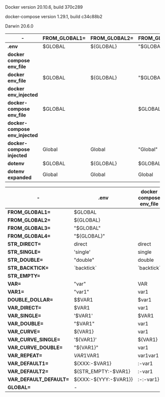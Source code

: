 Docker version 20.10.6, build 370c289

docker-compose version 1.29.1, build c34c88b2

Darwin 20.6.0

| - | **FROM_GLOBAL1=** | **FROM_GLOBAL2=** | **FROM_GLOBAL3=** | **FROM_GLOBAL4=** | **STR_DIRECT=** | **STR_SINGLE=** | **STR_DOUBLE=** | **STR_BACKTICK=** | **STR_EMPTY=** | **VAR=** | **VAR1=** | **DOUBLE_DOLLAR=** | **VAR_DIRECT=** | **VAR_SINGLE=** | **VAR_DOUBLE=** | **VAR_CURVE=** | **VAR_CURVE_SINGLE=** | **VAR_CURVE_DOUBLE=** | **VAR_REPEAT=** | **VAR_DEFAULT1=** | **VAR_DEFAULT2=** | **VAR_DEFAULT_DEFAULT=** | **GLOBAL=** |
| - | - | - | - | - | - | - | - | - | - | - | - | - | - | - | - | - | - | - | - | - | - | - | - |
| **.env** | $GLOBAL | ${GLOBAL} | "$GLOBAL" | "${GLOBAL}" | direct | 'single' | "double" | \`backtick\` |  | "var" | "var1" | $$VAR1 | $VAR1 | '$VAR1' | "$VAR1" | ${VAR1} | '${VAR1}' | "${VAR1}" | $VAR1$VAR1 | ${XXX:-$VAR1} | ${STR_EMPTY:-$VAR1} | ${XXX:-${YYY:-$VAR1}} | - |
| **docker compose env_file** |  |  |  |  | direct | single | double | \`backtick\` |  | VAR | var1 | $var1 | var1 | $VAR1 | var1 | var1 | ${VAR1} | var1 | var1var1 | :-var1 | :-var1 | :-:-var1} |  |
| **docker env_file** | $GLOBAL | ${GLOBAL} | "$GLOBAL" | "${GLOBAL}" | direct | 'single' | "double" | \`backtick\` |  | VAR | "var1" | $$VAR1 | $VAR1 | '$VAR1' | "$VAR1" | ${VAR1} | '${VAR1}' | "${VAR1}" | $VAR1$VAR1 | ${XXX:-$VAR1} | ${STR_EMPTY:-$VAR1} | ${XXX:-${YYY:-$VAR1}} | Global |
| **docker env_injected** |  |  |  |  | direct | single | double | \`backtick\` |  | VAR | var1 | VAR1 | var1 | $VAR1 | var1 | var1 | ${VAR1} | var1 | var1var1 | var1 | var1 | var1 | global |
| **docker-compose env_file** | $GLOBAL |  | $GLOBAL |  | direct | single | double | \`backtick\` |  | VAR | var1 | $$VAR1 | $VAR1 | $VAR1 | $VAR1 | var1 | var1 | var1 | $VAR1$VAR1 | $VAR1 |  | ${YYY:-$VAR1} |  |
| **docker-compose env_injected** |  |  |  |  | direct | single | double | \`backtick\` |  | VAR | var1 | VAR1 | var1 | $VAR1 | var1 | var1 | ${VAR1} | var1 | var1var1 | var1 | var1 | var1 |  |
| **docker-compose injected** | Global | Global | "Global" | "Global" | direct | 'single' | "double" | \`backtick\` |  | VAR | "var1" | $VAR1 |  | '' | "" |  | '' | "" |  | $VAR1 | $VAR1 | ${YYY:-$VAR1} |  |
| **dotenv** | $GLOBAL | ${GLOBAL} | $GLOBAL | ${GLOBAL} | direct | single | double | \`backtick\` |  | var | var1 | $$VAR1 | $VAR1 | $VAR1 | $VAR1 | ${VAR1} | ${VAR1} | ${VAR1} | $VAR1$VAR1 | ${XXX:-$VAR1} | ${STR_EMPTY:-$VAR1} | ${XXX:-${YYY:-$VAR1}} | Global |
| **dotenv expanded** | Global | Global | Global | Global | direct | single | double | \`backtick\` |  | var | var1 | $var1 | var1 | var1 | var1 | var1 | var1 | var1 | var1var1 | :-var1 | :-var1 | :-:-var1} | Global |

| - | **.env** | **docker compose env_file** | **docker env_file** | **docker env_injected** | **docker-compose env_file** | **docker-compose env_injected** | **docker-compose injected** | **dotenv** | **dotenv expanded** |
| - | - | - | - | - | - | - | - | - | - |
| **FROM_GLOBAL1=** | $GLOBAL |  | $GLOBAL |  | $GLOBAL |  | Global | $GLOBAL | Global |
| **FROM_GLOBAL2=** | ${GLOBAL} |  | ${GLOBAL} |  |  |  | Global | ${GLOBAL} | Global |
| **FROM_GLOBAL3=** | "$GLOBAL" |  | "$GLOBAL" |  | $GLOBAL |  | "Global" | $GLOBAL | Global |
| **FROM_GLOBAL4=** | "${GLOBAL}" |  | "${GLOBAL}" |  |  |  | "Global" | ${GLOBAL} | Global |
| **STR_DIRECT=** | direct | direct | direct | direct | direct | direct | direct | direct | direct |
| **STR_SINGLE=** | 'single' | single | 'single' | single | single | single | 'single' | single | single |
| **STR_DOUBLE=** | "double" | double | "double" | double | double | double | "double" | double | double |
| **STR_BACKTICK=** | \`backtick\` | \`backtick\` | \`backtick\` | \`backtick\` | \`backtick\` | \`backtick\` | \`backtick\` | \`backtick\` | \`backtick\` |
| **STR_EMPTY=** |  |  |  |  |  |  |  |  |  |
| **VAR=** | "var" | VAR | VAR | VAR | VAR | VAR | VAR | var | var |
| **VAR1=** | "var1" | var1 | "var1" | var1 | var1 | var1 | "var1" | var1 | var1 |
| **DOUBLE_DOLLAR=** | $$VAR1 | $var1 | $$VAR1 | VAR1 | $$VAR1 | VAR1 | $VAR1 | $$VAR1 | $var1 |
| **VAR_DIRECT=** | $VAR1 | var1 | $VAR1 | var1 | $VAR1 | var1 |  | $VAR1 | var1 |
| **VAR_SINGLE=** | '$VAR1' | $VAR1 | '$VAR1' | $VAR1 | $VAR1 | $VAR1 | '' | $VAR1 | var1 |
| **VAR_DOUBLE=** | "$VAR1" | var1 | "$VAR1" | var1 | $VAR1 | var1 | "" | $VAR1 | var1 |
| **VAR_CURVE=** | ${VAR1} | var1 | ${VAR1} | var1 | var1 | var1 |  | ${VAR1} | var1 |
| **VAR_CURVE_SINGLE=** | '${VAR1}' | ${VAR1} | '${VAR1}' | ${VAR1} | var1 | ${VAR1} | '' | ${VAR1} | var1 |
| **VAR_CURVE_DOUBLE=** | "${VAR1}" | var1 | "${VAR1}" | var1 | var1 | var1 | "" | ${VAR1} | var1 |
| **VAR_REPEAT=** | $VAR1$VAR1 | var1var1 | $VAR1$VAR1 | var1var1 | $VAR1$VAR1 | var1var1 |  | $VAR1$VAR1 | var1var1 |
| **VAR_DEFAULT1=** | ${XXX:-$VAR1} | :-var1 | ${XXX:-$VAR1} | var1 | $VAR1 | var1 | $VAR1 | ${XXX:-$VAR1} | :-var1 |
| **VAR_DEFAULT2=** | ${STR_EMPTY:-$VAR1} | :-var1 | ${STR_EMPTY:-$VAR1} | var1 |  | var1 | $VAR1 | ${STR_EMPTY:-$VAR1} | :-var1 |
| **VAR_DEFAULT_DEFAULT=** | ${XXX:-${YYY:-$VAR1}} | :-:-var1} | ${XXX:-${YYY:-$VAR1}} | var1 | ${YYY:-$VAR1} | var1 | ${YYY:-$VAR1} | ${XXX:-${YYY:-$VAR1}} | :-:-var1} |
| **GLOBAL=** | - |  | Global | global |  |  |  | Global | Global |